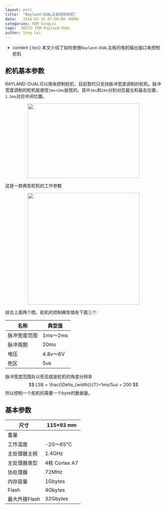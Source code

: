 ```yaml
---
layout: post
title:  "Rayland-DUAL主板控制舵机"
date:   2018-01-16 07:00:00 +0800
categories: FDM SongLei
tags:  3D打印 FDM Rayland-DUAL
author: Song Lei
---
```


* content
{:toc}
 本文介绍了如何使用`Rayland-DUAL`主板的电机输出接口来控制舵机



## 舵机基本参数

RAYLAND-DUAL可以用来控制舵机，目前暂时只支持脉冲宽度调制的舵机。脉冲宽度调制的舵机能接受`1ms<2ms`脉宽的。其中`1ms`和`2ms`分别对应最左和最右位置，`1.5ms`对应中间位置。

<div align="center">
<img src="{{site.baseurl}}/images/F384E714-1E01-4CA5-832F-39D6FA36AAA2.png" height="240" width="360"  ></div>


这是一款典型舵机的工作参数

<div align="center">
<img src="{{site.baseurl}}/images/DB3D289D-2ABF-4844-9981-C469354DF5E4.png" height="360" width="360"  ></div>

综合上面两个图，舵机的控制典型值有下面三个

| 名称     | 典型值     |
| ------ | ------- |
| 脉冲宽度范围 | 1ms～2ms |
| 脉冲周期   | 20ms    |
| 电压     | 4.8v～6V |
| 死区     | 5us     |

脉冲宽度范围处以死去就是舵机的角度分辨率
$$
LSB = \frac{\Delta_{width}}{T}=1ms/5us = 200
$$
所以控制一个舵机的需要一个byte的数据量。



## 基本参数

| 尺寸        | 115×93 mm    |
| --------- | ------------ |
| 重量        |              |
| 工作温度      | -20～65℃      |
| 主处理器主频    | 1.4GHz       |
| 主处理器类型    | 4核 Cortex A7 |
| 协处理器      | 72MHz        |
| 内存容量      | 1Gbytes      |
| Flash     | 4Gbytes      |
| 最大外接Flash | 32Gbytes     |



